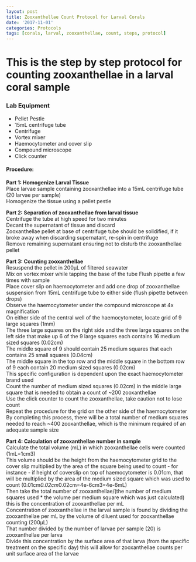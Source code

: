 ```yaml
---
layout: post  
title: Zooxanthellae Count Protocol for Larval Corals  
date: '2017-11-01'  
categories: Protocols  
tags: [corals, larval, zooxanthellae, count, steps, protocol]  
---
```

# This is the step by step protocol for counting zooxanthellae in a larval coral sample  
### Lab Equipment  
* Pellet Pestle  
* 15mL centrifuge tube  
* Centrifuge  
* Vortex mixer  
* Haemocytometer and cover slip  
* Compound microscope  
* Click counter  

#### Procedure:

**Part 1: Homogenize Larval Tissue**  
Place larvae sample containing zooxanthellae into a 15mL centrifuge tube (20 larvae per sample)  
Homogenize the tissue using a pellet pestle  

**Part 2: Separation of zooxanthellae from larval tissue**  
Centrifuge the tube at high speed for two minutes  
Decant the supernatant of tissue and discard  
Zooxanthellae pellet at base of centrifuge tube should be solidified, if it broke away when discarding supernatant, re-spin in centrifuge  
Remove remaining supernatant ensuring not to disturb the zooxanthellae pellet  

**Part 3: Counting zooxanthellae**  
Resuspend the pellet in 200µL of filtered seawater  
Mix on vortex mixer while tapping the base of the tube
Flush pipette a few times with sample  
Place cover slip on haemocytometer and add one drop of zooxanthellae suspension from 15mL centrifuge tube to either side (flush pipette between drops)  
Observe the haemocytometer under the compound microscope at 4x magnification  
On either side of the central well of the haemocytometer, locate grid of 9 large squares (1mm)  
The three large squares on the right side and the three large squares on the left side that make up 6 of the 9 large squares each contains 16 medium sized squares (0.02cm)  
The middle square of 9 should contain 25 medium squares that each contains 25 small squares (0.04cm)  
The middle square in the top row and the middle square in the bottom row of 9 each contain 20 medium sized squares (0.02cm)  
This specific configuration is dependent upon the exact haemocytometer brand used  
Count the number of medium sized squares (0.02cm) in the middle large square that is needed to obtain a count of ~200 zooxanthellae      
Use the click counter to count the zooxanthellae, take caution not to lose count  
Repeat the procedure for the grid on the other side of the haemocytometer  
By completing this process, there will be a total number of medium squares needed to reach ~400 zooxanthellae, which is the minimum required of an adequate sample size  

**Part 4: Calculation of zooxanthellae number in sample**  
Calculate the total volume (mL) in which zooxanthellae cells were counted (1mL=1cm3)  
This volume should be the height from the haemocytometer grid to the cover slip multiplied by the area of the square being used to count - for instance - if height of coverslip on top of haemocytometer is 0.01cm, that will be multiplied by the area of the medium sized square which was used to count (0.01cm*0.02cm*0.02cm=4e-6cm3=4e-6mL)  
Then take the total number of zooxanthellae/(the number of medium squares used * the volume per medium square which was just calculated) this is the concentration of zooxanthellae per mL  
Concentration of zooxanthellae in the larval sample is found by dividing the zooxanthellae per mL by the volume of diluent used for zooxanthellae counting (200µL)   
That number divided by the number of larvae per sample (20) is zooxanthellae per larva  
Divide this concentration by the surface area of that larva (from the specific treatment on the specific day) this will allow for zooxanthellae counts per unit surface area of the larvae
